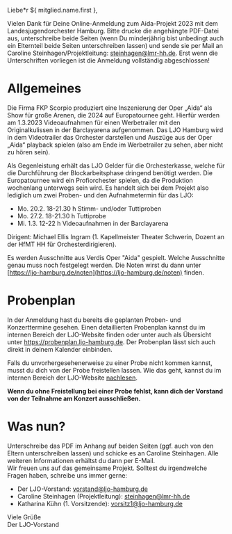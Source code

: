 Liebe\*r ${ mitglied.name.first },

Vielen Dank für Deine Online-Anmeldung zum Aida-Projekt 2023 mit dem
Landesjugendorchester Hamburg. Bitte drucke die angehängte PDF-Datei aus,
unterschreibe beide Seiten (wenn Du minderjährig bist unbedingt auch ein
Elternteil beide Seiten unterschreiben lassen) und sende sie per Mail an
Caroline Steinhagen/Projektleitung:
[steinhagen@lmr-hh.de](mailto:steinhagen@lmr-hh.de). Erst wenn die
Unterschriften vorliegen ist die Anmeldung vollständig abgeschlossen!


# Allgemeines
Die Firma FKP Scorpio produziert eine Inszenierung der Oper „Aida“ als Show
für große Arenen, die 2024 auf Europatournee geht. Hierfür werden am 1.3.2023
Videoaufnahmen für einen Werbetrailer mit den Originalkulissen in der
Barclayarena aufgenommen. Das LJO Hamburg wird in dem Videotrailer das
Orchester darstellen und Auszüge aus der Oper „Aida“ playback spielen (also am
Ende im Werbetrailer zu sehen, aber nicht zu hören sein).
  
Als Gegenleistung erhält das LJO Gelder für die Orchesterkasse, welche für die
Durchführung der Blockarbeitsphase dringend benötigt werden. Die Europatournee
wird ein Profiorchester spielen, da die Produktion wochenlang unterwegs sein
wird. Es handelt sich bei dem Projekt also lediglich um zwei Proben- und den
Aufnahmetermin für das LJO:
  
- Mo. 20.2. 18-21.30 h Stimm- und/oder Tuttiproben
- Mo. 27.2. 18-21.30 h Tuttiprobe
- Mi. 1.3. 12-22 h Videoaufnahmen in der Barclayarena

Dirigent: Michael Ellis Ingram (1. Kapellmeister Theater Schwerin, Dozent an
der HfMT HH für Orchesterdirigieren).

Es werden Ausschnitte aus Verdis Oper "Aida" gespielt. Welche Ausschnitte
genau muss noch festgelegt werden. Die Noten wirst du dann unter
[https://ljo-hamburg.de/noten](https://ljo-hamburg.de/noten) finden.

# Probenplan
In der Anmeldung hast du bereits die geplanten Proben- und Konzerttermine gesehen.
Einen detaillierten Probenplan kannst du im internen Bereich der LJO-Website
finden oder unter auch als Übersicht unter https://probenplan.ljo-hamburg.de.
Der Probenplan lässt sich auch direkt in deinem Kalender einbinden.

Falls du unvorhergesehenerweise zu einer Probe nicht kommen kannst, musst du
dich von der Probe freistellen lassen. Wie das geht, kannst du im internen
Bereich der LJO-Website [nachlesen](https://ljo-hamburg.de/interner-bereich/freistellung/).

**Wenn du ohne Freistellung bei einer Probe fehlst, kann dich der Vorstand von
der Teilnahme am Konzert ausschließen.**

# Was nun?

Unterschreibe das PDF im Anhang auf beiden Seiten (ggf. auch von den Eltern
unterschreiben lassen) und schicke es an Caroline Steinhagen. Alle weiteren
Informationen erhältst du dann per E-Mail.  
Wir freuen uns auf das gemeinsame Projekt. Solltest du irgendwelche Fragen
haben, schreibe uns immer gerne:

- Der LJO-Vorstand: [vorstand@ljo-hamburg.de](mailto:vorstand@ljo-hamburg.de)
- Caroline Steinhagen (Projektleitung): [steinhagen@lmr-hh.de](mailto:steinhagen@lmr-hh.de)
- Katharina Kühn (1. Vorsitzende):
  [vorsitz1@ljo-hamburg.de](mailto:vorsitz1@ljo-hamburg.de)

Viele Grüße  
Der LJO-Vorstand